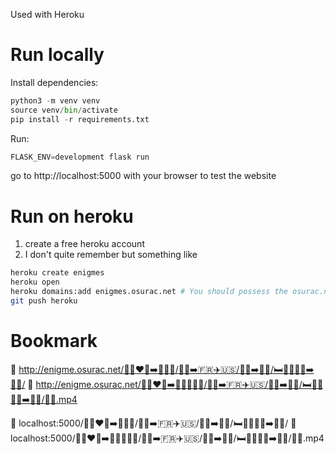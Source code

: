 Used with Heroku


# Run locally
Install dependencies:

```python
python3 -m venv venv
source venv/bin/activate
pip install -r requirements.txt

```

Run:
```python
FLASK_ENV=development flask run

```
go to http://localhost:5000 with your browser to test the website

# Run on heroku
1. create a free heroku account
2. I don't quite remember but something like

```bash
heroku create enigmes
heroku open
heroku domains:add enigmes.osurac.net # You should possess the osurac.net domain and configure its dns
git push heroku

```


# Bookmark
🔗 http://enigme.osurac.net/👫👩‍❤️‍👨➡️👰💍🤵/👨‍🎓➡️🇫🇷✈️🇺🇸/📖🍰➡️👩‍🍳/🛏️🍆💦🍑🎯➡️👩‍⚕️/
🔗 http://enigme.osurac.net/👫👩‍❤️‍👨➡️👰‍♀️💍🤵‍♂️/👨‍🎓➡️🇫🇷✈️🇺🇸/📖🍰➡️👩‍🍳/🛏️🍆💦🍑🎯➡️👩‍⚕️/🎥👶.mp4

🔗 localhost:5000/👫👩‍❤️‍👨➡️👰💍🤵/👨‍🎓➡️🇫🇷✈️🇺🇸/📖🍰➡️👩‍🍳/🛏️🍆💦🍑🎯➡️👩‍⚕️/
🔗 localhost:5000/👫👩‍❤️‍👨➡️👰‍♀️💍🤵‍♂️/👨‍🎓➡️🇫🇷✈️🇺🇸/📖🍰➡️👩‍🍳/🛏️🍆💦🍑🎯➡️👩‍⚕️/🎥👶.mp4
